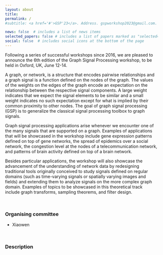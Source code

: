 ```yaml
---
layout: about
title: 
permalink: /
#subtitle: <a href='#'>GSP'23</a>. Address. gspworkshop2023@gmail.com. Moto. Etc.

news: false  # includes a list of news items
selected_papers: false # includes a list of papers marked as "selected={true}"
social: false  # includes social icons at the bottom of the page
---
```


Following a series of successful workshops since 2016, we are pleased to announce the 6th edition of the Graph Signal Processing workshop, to be held in Oxford, UK, June 12-14.

A graph, or network, is a structure that encodes pairwise relationships and a graph signal is a function defined on the nodes of the graph. The values of the weights on the edges of the graph encode an expectation on the relationship between the respective signal components. A large weight indicates that we expect the signal elements to be similar and a small weight indicates no such expectation except for what is implied by their common proximity to other nodes. The goal of graph signal processing (GSP) is to generalize the classical signal processing toolbox to graph signals.

Graph signal processing applications arise whenever we encounter one of the many signals that are supported on a graph. Examples of applications that will be showcased in the workshop include gene expression patterns defined on top of gene networks, the spread of epidemics over a social network, the congestion level at the nodes of a telecommunication network, and patterns of brain activity defined on top of a brain network.

Besides particular applications, the workshop will also showcase the advancement of the understanding of network data by redesigning traditional tools originally conceived to study signals defined on regular domains (such as time-varying signals or spatially varying images and fields) and extending them to analyze signals on the more complex graph domain. Examples of topics to be showcased in this theoretical track include graph transforms, sampling theorems, and filter design. 

<br />

### Organising committee 
+ Xiaowen
<br />

### Description
